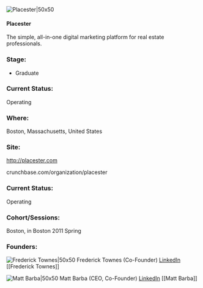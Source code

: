 

![Placester|50x50](https://apimg.techstars.com/connect/images/image_files/5334/9f55/f4d4/2484/6100/0002/original/p-logo-282-v6.jpg)

#### Placester
The simple, all-in-one digital marketing platform  for real estate professionals.

### Stage: 
 - Graduate 

### Current Status: 
Operating

### Where:
Boston, Massachusetts, United States

### Site:
http://placester.com



crunchbase.com/organization/placester

### Current Status: 
Operating

### Cohort/Sessions: 
Boston, in Boston 2011 Spring

### Founders: 

![Frederick Townes|50x50](https://apimg.techstars.com/connect/images/image_files/54d0c2a7740ea78e3300000a/original/5218829223_80253e5aae_o.jpg) Frederick Townes (Co-Founder) [LinkedIn](https://linkedin.com/in/fredericktownes) [[Frederick Townes]]

![Matt Barba|50x50](https://apimg.techstars.com/connect/images/image_files/55cbd640bbe36ffba500000f/original/243815-medium_jpg.jpg) Matt Barba (CEO, Co-Founder) [LinkedIn](https://linkedin.com/in/matthewbarba) [[Matt Barba]]


